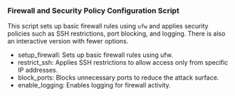 ### Firewall and Security Policy Configuration Script

This script sets up basic firewall rules using `ufw` and applies security policies such as SSH restrictions, port blocking, and logging. There is also an interactive version with fewer options. 

- setup_firewall: Sets up basic firewall rules using ufw.
- restrict_ssh: Applies SSH restrictions to allow access only from specific IP addresses.
- block_ports: Blocks unnecessary ports to reduce the attack surface.
- enable_logging: Enables logging for firewall activity.
